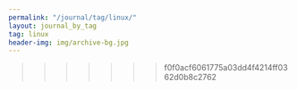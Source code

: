 ```yaml
---
permalink: "/journal/tag/linux/"
layout: journal_by_tag
tag: linux
header-img: img/archive-bg.jpg
---
```


>>>>>>> f0f0acf6061775a03dd4f4214ff0362d0b8c2762
